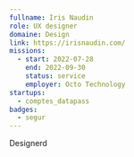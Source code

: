 ```yaml
---
fullname: Iris Naudin
role: UX designer
domaine: Design
link: https://irisnaudin.com/
missions:
  - start: 2022-07-28
    end: 2022-09-30
    status: service
    employer: Octo Technology
startups:
  - comptes_datapass
badges:
  - segur
---
```


Designerd
